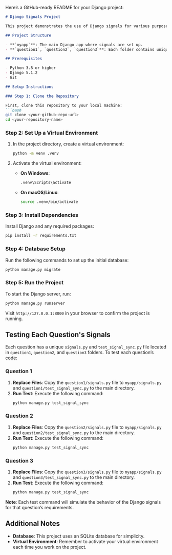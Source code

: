 Here’s a GitHub-ready README for your Django project:

```markdown
# Django Signals Project

This project demonstrates the use of Django signals for various purposes as part of an internship application. Each question has a unique implementation of Django signals located in separate folders (`question1`, `question2`, `question3`). 

## Project Structure

- **`myapp`**: The main Django app where signals are set up.
- **`question1`, `question2`, `question3`**: Each folder contains unique `signals.py` and `test_signal_sync.py` files specific to the requirements of each question.

## Prerequisites

- Python 3.8 or higher
- Django 5.1.2
- Git

## Setup Instructions

### Step 1: Clone the Repository

First, clone this repository to your local machine:
```bash
git clone <your-github-repo-url>
cd <your-repository-name>
```

### Step 2: Set Up a Virtual Environment

1. In the project directory, create a virtual environment:
   ```bash
   python -m venv .venv
   ```

2. Activate the virtual environment:
   - **On Windows**:
     ```bash
     .venv\Scripts\activate
     ```
   - **On macOS/Linux**:
     ```bash
     source .venv/bin/activate
     ```

### Step 3: Install Dependencies

Install Django and any required packages:
```bash
pip install -r requirements.txt
```

### Step 4: Database Setup

Run the following commands to set up the initial database:
```bash
python manage.py migrate
```

### Step 5: Run the Project

To start the Django server, run:
```bash
python manage.py runserver
```

Visit `http://127.0.0.1:8000` in your browser to confirm the project is running.

## Testing Each Question's Signals

Each question has a unique `signals.py` and `test_signal_sync.py` file located in `question1`, `question2`, and `question3` folders. To test each question’s code:

### Question 1

1. **Replace Files**: Copy the `question1/signals.py` file to `myapp/signals.py` and `question1/test_signal_sync.py` to the main directory.
2. **Run Test**: Execute the following command:
   ```bash
   python manage.py test_signal_sync
   ```

### Question 2

1. **Replace Files**: Copy the `question2/signals.py` file to `myapp/signals.py` and `question2/test_signal_sync.py` to the main directory.
2. **Run Test**: Execute the following command:
   ```bash
   python manage.py test_signal_sync
   ```

### Question 3

1. **Replace Files**: Copy the `question3/signals.py` file to `myapp/signals.py` and `question3/test_signal_sync.py` to the main directory.
2. **Run Test**: Execute the following command:
   ```bash
   python manage.py test_signal_sync
   ```

**Note**: Each test command will simulate the behavior of the Django signals for that question’s requirements.

## Additional Notes

- **Database**: This project uses an SQLite database for simplicity.
- **Virtual Environment**: Remember to activate your virtual environment each time you work on the project.

```
